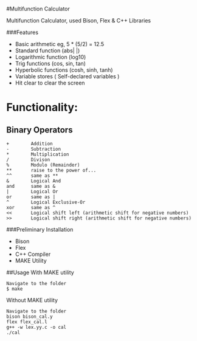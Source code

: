
#Multifunction Calculator

Multifunction Calculator, used Bison, Flex & C++ Libraries

###Features
* Basic arithmetic eg, 5 * (5/2) = 12.5
* Standard function (abs| |)
* Logarithmic function (log10)
* Trig functions (cos, sin, tan)
* Hyperbolic functions (cosh, sinh, tanh)
* Variable stores ( Self-declared variables )
* Hit clear to clear the screen


Functionality:
==============

Binary Operators
---------
```
+        Addition
-        Subtraction
*        Multiplication
/        Divison
%        Modulo (Remainder)
**       raise to the power of...
^^       same as **
&        Logical And
and      same as &
|        Logical Or
or       same as |
^        Logical Exclusive-Or
xor      same as ^
<<       Logical shift left (arithmetic shift for negative numbers)
>>       Logical shift right (arithmetic shift for negative numbers)
```

###Preliminary Installation
* Bison
* Flex
* C++ Compiler
* MAKE Utility

##Usage
With MAKE utility
```
Navigate to the folder
$ make
```
Without MAKE utility
```
Navigate to the folder
bison bison_cal.y
flex flex_cal.l
g++ -w lex.yy.c -o cal
./cal
```